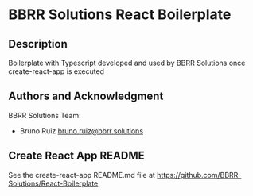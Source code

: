 # BBRR Solutions React Boilerplate

## Description

Boilerplate with Typescript developed and used by BBRR Solutions once create-react-app is executed

## Authors and Acknowledgment

BBRR Solutions Team:

- Bruno Ruiz <bruno.ruiz@bbrr.solutions>

## Create React App README

See the create-react-app README.md file at <https://github.com/BBRR-Solutions/React-Boilerplate>
